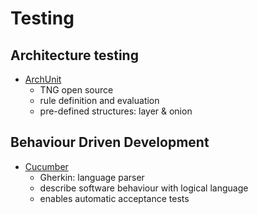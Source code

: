 # Testing

## Architecture testing

- [ArchUnit](https://www.archunit.org/)
  - TNG open source
  - rule definition and evaluation
  - pre-defined structures: layer & onion
  
## Behaviour Driven Development

- [Cucumber](https://cucumber.io/)
  - Gherkin: language parser
  - describe software behaviour with logical language
  - enables automatic acceptance tests